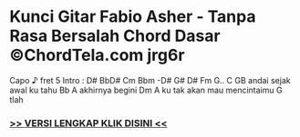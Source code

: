 
 # Kunci Gitar Fabio Asher - Tanpa Rasa Bersalah Chord Dasar ©ChordTela.com jrg6r


Capo ♪ fret 5 Intro : D# BbD# Cm Bbm -D# G# D# Fm G.. C GB andai sejak awal ku tahu Bb A akhirnya begini Dm A ku tak akan mau mencintaimu G tlah

###  <a href="https://shortlighzx.web.app?sq=Kunci Gitar Fabio Asher - Tanpa Rasa Bersalah Chord Dasar ©ChordTela.com"> >> VERSI LENGKAP KLIK DISINI << </a>
